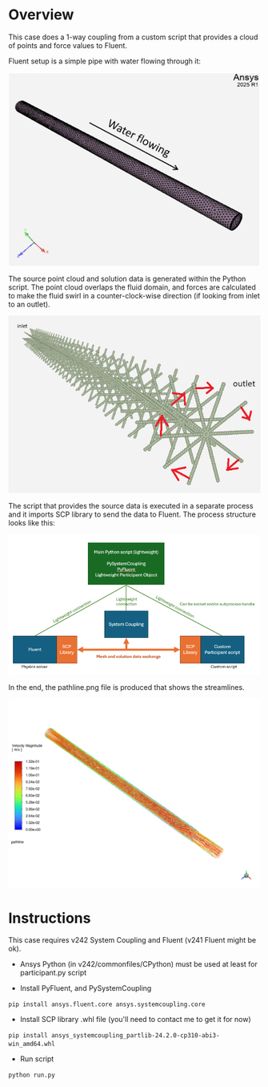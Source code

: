 # Overview

This case does a 1-way coupling from a custom script that provides
a cloud of points and force values to Fluent.

Fluent setup is a simple pipe with water flowing through it:

![Setup](fluid_setup.png)

The source point cloud and solution data is generated within the Python script. The point
cloud overlaps the fluid domain, and forces are calculated to make
the fluid swirl in a counter-clock-wise direction (if looking from inlet
to an outlet).

![Source](source_cloud.png)

The script that provides the source data is executed in a separate process and it
imports SCP library to send the data to Fluent. The process structure looks like this:

![Processes](process_struct.png)

In the end, the pathline.png file is produced that shows the streamlines.

![Results](result.png)

# Instructions

This case requires v242 System Coupling and Fluent (v241 Fluent might be ok).

- Ansys Python (in v242/commonfiles/CPython) must be used at least for participant.py script

- Install PyFluent, and PySystemCoupling

`pip install ansys.fluent.core ansys.systemcoupling.core`

- Install SCP library .whl file (you'll need to contact me to get it for now)

`pip install ansys_systemcoupling_partlib-24.2.0-cp310-abi3-win_amd64.whl`

- Run script

`python run.py`
